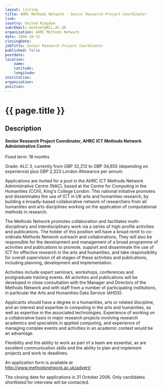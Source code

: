```yaml
---
layout: listing
title: AHRC Methods Network - Senior Research Project Coordinator
link:
country: United Kingdom
subrEmail: methnet@KCL.AC.UK
organization: AHRC Methods Network 
date: 2006-10-31
closingDate: 
jobTitle: Senior Research Project Coordinator
published: false
postdate:
location:
	name: 
	latitude: 
	longitude: 
institution: 
organization: 
position: 
--- 
```



# {{ page.title }}

## Description






<h4>Senior Research Project Coordinator, AHRC ICT Methods Network Administrative Centre</h3></p>

<p>Fixed term: 18 months</p>

<p>Grade: ALC 3, currently from GBP 32,212 to GBP 34,655 (depending on experience) plus GBP 2,323 London Allowance per annum.</p>

<p>Applications are invited for a post in the AHRC ICT Methods Network Administrative Centre (NAC), based at the Centre for Computing in the Humanities (CCH), King's College London. This national initiative promotes and disseminates the use of ICT in UK arts and humanities research, by building a broadly-based collaborative network of researchers from all humanities and arts disciplines working on the application of computational methods in research.</p>

<p>The Methods Network promotes collaboration and facilitates multi-disciplinary and interdisciplinary work via a series of high-profile activities and publications. The holder of this position will have a broad remit to co-ordinate Methods Network outreach and collaborations, They will also be responsible for the development and management of a broad programme of activities and publications to promote, support and disseminate the use of ICT for effective research in the arts and humanities, and take responsibility for overall supervision of all stages of these activities and publications, including planning, development and implementation.</p>

<p>Activities include expert seminars, workshops, conferences and postgraduate training events. All activities and publications will be developed in close consultation with the Manager and Directors of the Methods Network and with staff from a number of participating institutions, in particular the Arts and Humanities Data Service (AHDS).</p>

<p>Applicants should have a degree in a humanities, arts or related discipline, and an interest and expertise in computing in the arts and humanities, as well as expertise in the associated technologies.  Experience of working on a collaborative basis in major research projects involving research academics and specialists in applied computing, and experience of managing complex events and activities in an academic context would be an advantage.</p>

<p>Flexibility and the ability to work as part of a team are essential, as are excellent communication skills and the ability to plan and implement projects and work to deadlines.</p>

<p>An application form is available at <a href="http://www.methodsnetwork.ac.uk/advert/">http://www.methodsnetwork.ac.uk/advert/</a></p>

<p>The closing date for applications is 31 October 2006. Only candidates shortlisted for interview will be contacted.</p>
